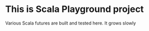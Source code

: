 # This is Scala Playground project

Various Scala futures are built and tested here.
It grows slowly
